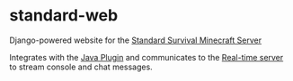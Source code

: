 standard-web
================

Django-powered website for the [Standard Survival Minecraft Server](http://standardsurvival.com)

Integrates with the [Java Plugin](https://github.com/sbezboro/standard-plugin) and communicates to the [Real-time server](https://github.com/sbezboro/standard-rts) to stream console and chat messages.